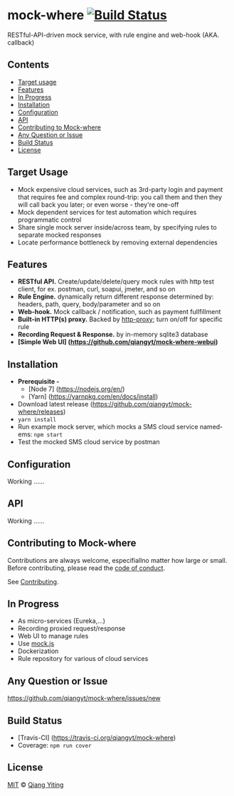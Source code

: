 # mock-where [![Build Status](https://api.travis-ci.org/qiangyt/mock-where.svg?branch=master&style=flat)](https://travis-ci.org/qiangyt/mock-where) 

RESTful-API-driven mock service, with rule engine and web-hook (AKA. callback)

## Contents 

- [Target usage](#target-usage)
- [Features](#features)
- [In Progress](#in-progress)
- [Installation](#installation)
- [Configuration](#configuration)
- [API](#api)
- [Contributing to Mock-where](#contributing-to-mock-where)
- [Any Question or Issue](#any-question-or-issue)
- [Build Status](#build-status)
- [License](#license)

## Target Usage
- Mock expensive cloud services, such as 3rd-party login and payment that requires fee and complex round-trip: you call them and then they will call back you later; or even worse - they're one-off
- Mock dependent services for test automation which requires programmatic control
- Share single mock server inside/across team, by specifying rules to separate mocked responses
- Locate performance bottleneck by removing external dependencies 

## Features
- **RESTful API.** Create/update/delete/query mock rules with http test client, for ex. postman, curl, soapui, jmeter, and so on
- **Rule Engine.** dynamically return different response determined by: headers, path, query, body/parameter and so on
- **Web-hook.** Mock callback / notification, such as payment fullfillment 
- **Built-in HTTP(s) proxy.** Backed by [http-proxy](https://github.com/nodejitsu/node-http-proxy); turn on/off for specific rule
- **Recording Request & Response.** by in-memory sqlite3 database
- **[Simple Web UI] (https://github.com/qiangyt/mock-where-webui)**

## Installation
- **Prerequisite -**
  - [Node 7] (https://nodejs.org/en/)
  - [Yarn] (https://yarnpkg.com/en/docs/install)
- Download latest release (https://github.com/qiangyt/mock-where/releases)
- ```yarn install```
- Run example mock server, which mocks a SMS cloud service named-ems: ```npm start```
- Test the mocked SMS cloud service by postman

## Configuration
Working ......

## API
Working ......

## Contributing to Mock-where
Contributions are always welcome, especifiallno matter how large or small. Before contributing, please read the [code of conduct](CODE_OF_CONDUCT.md).

See [Contributing](CONTRIBUTING.md).

## In Progress
- As micro-services (Eureka,...)
- Recording proxied request/response
- Web UI to manage rules
- Use [mock.js](https://github.com/nuysoft/Mock)
- Dockerization
- Rule repository for various of cloud services

## Any Question or Issue
https://github.com/qiangyt/mock-where/issues/new

## Build Status
- [Travis-CI] (https://travis-ci.org/qiangyt/mock-where)
- Coverage: ```npm run cover```

## License
[MIT](LICENSE)  © [Qiang Yiting](http://github.com/qianyt)




